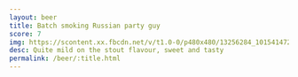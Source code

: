 ```yaml
---
layout: beer
title: Batch smoking Russian party guy
score: 7
img: https://scontent.xx.fbcdn.net/v/t1.0-0/p480x480/13256284_10154147274788745_4004743103375627628_n.jpg?oh=b92e7ca4930a3c0b801580902cc7c2d9&oe=5890C42C
desc: Quite mild on the stout flavour, sweet and tasty
permalink: /beer/:title.html
---
```


